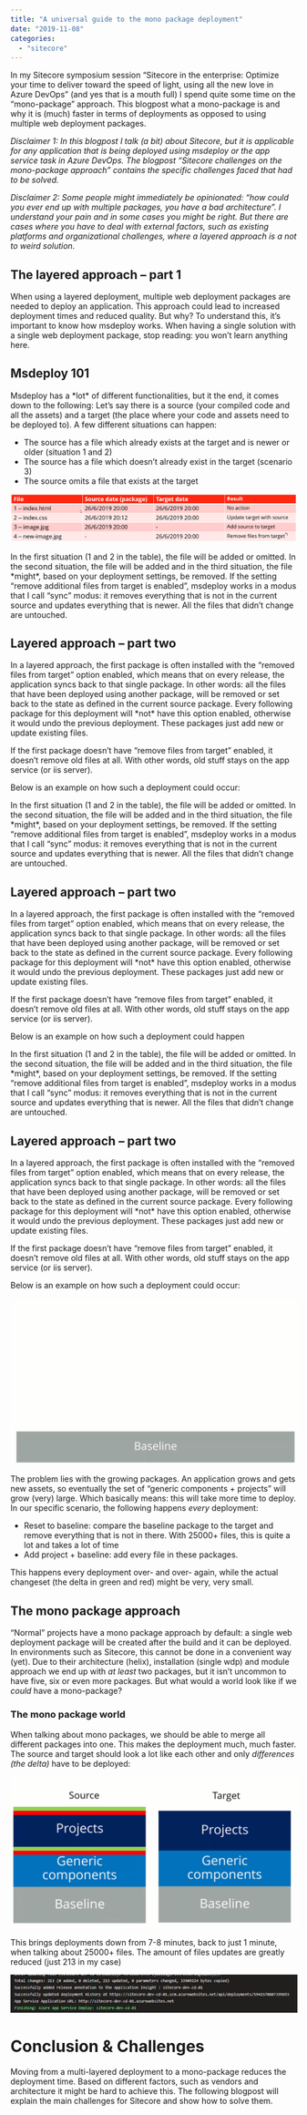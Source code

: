 ```yaml
---
title: "A universal guide to the mono package deployment"
date: "2019-11-08"
categories: 
  - "sitecore"
---
```


In my Sitecore symposium session “Sitecore in the enterprise: Optimize your time to deliver toward the speed of light, using all the new love in Azure DevOps” (and yes that is a mouth full) I spend quite some time on the “mono-package” approach. This blogpost what a mono-package is and why it is (much) faster in terms of deployments as opposed to using multiple web deployment packages.

_Disclaimer 1:_ _In this blogpost I talk (a bit) about Sitecore, but it is applicable for any application that is being deployed using msdeploy or the app service task in Azure DevOps. The blogpost “Sitecore challenges on the mono-package approach” contains the specific challenges faced that had to be solved._

_Disclaimer 2: Some people might immediately be opinionated: “how could you ever end up with multiple packages, you have a bad architecture”. I understand your pain and in some cases you might be right. But there are cases where you have to deal with external factors, such as existing platforms and organizational challenges, where a layered approach is a not to weird solution._

## The layered approach – part 1

When using a layered deployment, multiple web deployment packages are needed to deploy an application. This approach could lead to increased deployment times and reduced quality. But why? To understand this, it’s important to know how msdeploy works. When having a single solution with a single web deployment package, stop reading: you won’t learn anything here.

## Msdeploy 101

Msdeploy has a \*lot\* of different functionalities, but it the end, it comes down to the following: Let’s say there is a source (your compiled code and all the assets) and a target (the place where your code and assets need to be deployed to). A few different situations can happen:

- The source has a file which already exists at the target and is newer or older (situation 1 and 2)
- The source has a file which doesn’t already exist in the target (scenario 3)
- The source omits a file that exists at the target

![](images/image-3.png)

In the first situation (1 and 2 in the table), the file will be added or omitted. In the second situation, the file will be added and in the third situation, the file \*might\*, based on your deployment settings, be removed. If the setting “remove additional files from target is enabled”, msdeploy works in a modus that I call “sync” modus: it removes everything that is not in the current source and updates everything that is newer. All the files that didn’t change are untouched.

## Layered approach – part two

In a layered approach, the first package is often installed with the “removed files from target” option enabled, which means that on every release, the application syncs back to that single package. In other words: all the files that have been deployed using another package, will be removed or set back to the state as defined in the current source package. Every following package for this deployment will \*not\* have this option enabled, otherwise it would undo the previous deployment. These packages just add new or update existing files.

If the first package doesn’t have “remove files from target” enabled, it doesn’t remove old files at all. With other words, old stuff stays on the app service (or iis server).

Below is an example on how such a deployment could occur:

In the first situation (1 and 2 in the table), the file will be added or omitted. In the second situation, the file will be added and in the third situation, the file \*might\*, based on your deployment settings, be removed. If the setting “remove additional files from target is enabled”, msdeploy works in a modus that I call “sync” modus: it removes everything that is not in the current source and updates everything that is newer. All the files that didn’t change are untouched.

## Layered approach – part two

In a layered approach, the first package is often installed with the “removed files from target” option enabled, which means that on every release, the application syncs back to that single package. In other words: all the files that have been deployed using another package, will be removed or set back to the state as defined in the current source package. Every following package for this deployment will \*not\* have this option enabled, otherwise it would undo the previous deployment. These packages just add new or update existing files.

If the first package doesn’t have “remove files from target” enabled, it doesn’t remove old files at all. With other words, old stuff stays on the app service (or iis server).

Below is an example on how such a deployment could happen

In the first situation (1 and 2 in the table), the file will be added or omitted. In the second situation, the file will be added and in the third situation, the file \*might\*, based on your deployment settings, be removed. If the setting “remove additional files from target is enabled”, msdeploy works in a modus that I call “sync” modus: it removes everything that is not in the current source and updates everything that is newer. All the files that didn’t change are untouched.

## Layered approach – part two

In a layered approach, the first package is often installed with the “removed files from target” option enabled, which means that on every release, the application syncs back to that single package. In other words: all the files that have been deployed using another package, will be removed or set back to the state as defined in the current source package. Every following package for this deployment will \*not\* have this option enabled, otherwise it would undo the previous deployment. These packages just add new or update existing files.

If the first package doesn’t have “remove files from target” enabled, it doesn’t remove old files at all. With other words, old stuff stays on the app service (or iis server).

Below is an example on how such a deployment could occur:

![](images/2019-11-02_13-35-04.gif)

The problem lies with the growing packages. An application grows and gets new assets, so eventually the set of “generic components + projects” will grow (very) large. Which basically means: this will take more time to deploy. In our specific scenario, the following happens _every_ deployment:

- Reset to baseline: compare the baseline package to the target and remove everything that is not in there. With 25000+ files, this is quite a lot and takes a lot of time
- Add project + baseline: add every file in these packages.

This happens every deployment over- and over- again, while the actual changeset (the delta in green and red) might be very, very small.

## The mono package approach

“Normal” projects have a mono package approach by default: a single web deployment package will be created after the build and it can be deployed. In environments such as Sitecore, this cannot be done in a convenient way (yet). Due to their architecture (helix), installation (single wdp) and module approach we end up with _at least_ two packages, but it isn’t uncommon to have five, six or even more packages. But what would a world look like if we _could_ have a mono-package?

### The mono package world

When talking about mono packages, we should be able to merge all different packages into one. This makes the deployment much, much faster. The source and target should look a lot like each other and only _differences (the delta)_ have to be deployed:

![](images/2019-11-02_14-14-45.gif)

This brings deployments down from 7-8 minutes, back to just 1 minute, when talking about 25000+ files. The amount of files updates are greatly reduced (just 213 in my case)

![](images/image-5.png)

# Conclusion & Challenges

Moving from a multi-layered deployment to a mono-package reduces the deployment time. Based on different factors, such as vendors and architecture it might be hard to achieve this. The following blogpost will explain the main challenges for Sitecore and show how to solve them.
